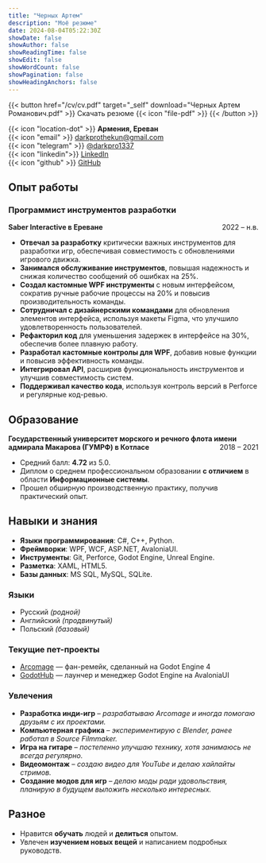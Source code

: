 ```yaml
---
title: "Черных Артем"
description: "Моё резюме"
date: 2024-08-04T05:22:30Z
showDate: false
showAuthor: false
showReadingTime: false
showEdit: false
showWordCount: false
showPagination: false
showHeadingAnchors: false
---
```


{{< button href="/cv/cv.pdf" target="_self" download="Черных Артем Романович.pdf" >}}
Скачать резюме {{< icon "file-pdf" >}} 
{{< /button >}}

{{< icon "location-dot" >}} **Армения, Ереван**  
{{< icon "email" >}} [darkprothekun@gmail.com](mailto:darkprothekun@gmail.com)  
{{< icon "telegram" >}} [@darkpro1337](https://t.me/darkpro1337)  
{{< icon "linkedin">}} [LinkedIn](https://www.linkedin.com/in/darkpro1337)  
{{< icon "github" >}} [GitHub](https://github.com/DarkPro1337)  

## Опыт работы

### Программист инструментов разработки
**Saber Interactive в Ереване** <span style="float: right;">2022 – н.в.</span>
- **Отвечал за разработку** критически важных инструментов для разработки игр, обеспечивая совместимость с обновлениями игрового движка.  
- **Занимался обслуживание инструментов**, повышая надежность и снижая количество сообщений об ошибках на 25%.  
- **Создал кастомные WPF инструменты** с новым интерфейсом, сократив ручные рабочие процессы на 20% и повысив производительность команды.  
- **Сотрудничал с дизайнерскими командами** для обновления элементов интерфейса, используя макеты Figma, что улучшило удовлетворенность пользователей.  
- **Рефакторил код** для уменьшения задержек в интерфейсе на 30%, обеспечив более плавную работу.  
- **Разработал кастомные контролы для WPF**, добавив новые функции и повысив эффективность команды.  
- **Интегрировал API**, расширив функциональность инструментов и улучшив совместимость систем.  
- **Поддерживал качество кода**, используя контроль версий в Perforce и регулярные код-ревью.

## Образование

**Государственный университет морского и речного флота имени адмирала Макарова (ГУМРФ) в Котласе** <span style="float: right;">2018 – 2021</span>
- Средний балл: **4.72** из 5.0.
- Диплом о среднем профессиональном образовании **с отличием** в области **Информационные системы**.
- Прошел обширную производственную практику, получив практический опыт.

## Навыки и знания

* **Языки программирования**: C#, C++, Python.
* **Фреймворки**: WPF, WCF, ASP.NET, AvaloniaUI.
* **Инструменты**: Git, Perforce, Godot Engine, Unreal Engine.
* **Разметка**: XAML, HTML5.
* **Базы данных**: MS SQL, MySQL, SQLite.

### Языки
* Русский *(родной)*
* Английский *(продвинутый)*
* Польский *(базовый)*

### Текущие пет-проекты
* [Arcomage](https://github.com/DarkPro1337/arcomage) — фан-ремейк, сделанный на Godot Engine 4
* [GodotHub](https://github.com/DarkPro1337/GodotHub) — лаунчер и менеджер Godot Engine на AvaloniaUI

### Увлечения
- **Разработка инди-игр** – *разрабатываю Arcomage и иногда помогаю друзьям с их проектами.*
- **Компьютерная графика** – *экспериментирую с Blender, ранее работал в Source Filmmaker.*
- **Игра на гитаре** – *постепенно улучшаю технику, хотя занимаюсь не всегда регулярно.*
- **Видеомонтаж** – *создаю видео для YouTube и делаю хайлайты стримов.*
- **Создание модов для игр** – *делаю моды ради удовольствия, планирую в будущем выложить несколько интересных.*

## Разное

- Нравится **обучать** людей и **делиться** опытом.
- Увлечен **изучением новых вещей** и написанием подробных руководств.